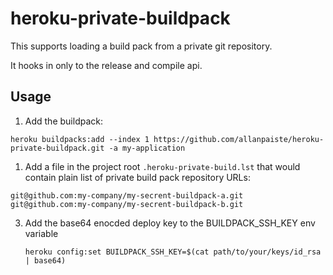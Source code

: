# heroku-private-buildpack

This supports loading a build pack from a private git repository.

It hooks in only to the release and compile api.

## Usage

1. Add the buildpack: 

  ```shell
  heroku buildpacks:add --index 1 https://github.com/allanpaiste/heroku-private-buildpack.git -a my-application
  ```

1. Add a file in the project root `.heroku-private-build.lst` that would contain plain list of private build pack repository URLs:

  ```text
  git@github.com:my-company/my-secrent-buildpack-a.git
  git@github.com:my-company/my-secrent-buildpack-b.git
  ```

3. Add the base64 enocded deploy key to the BUILDPACK_SSH_KEY env variable
    
   ```shell
   heroku config:set BUILDPACK_SSH_KEY=$(cat path/to/your/keys/id_rsa | base64)
   ```